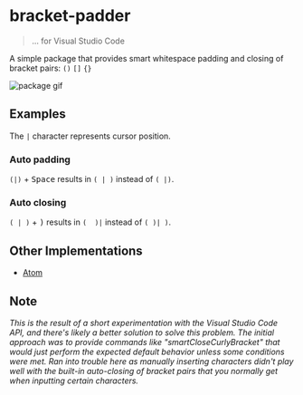 # bracket-padder

> ... for Visual Studio Code

A simple package that provides smart whitespace padding and closing of bracket pairs: `()` `[]` `{}`

![package gif](https://cloud.githubusercontent.com/assets/6108538/22630998/56e3f60e-ec05-11e6-8e5b-53c99e36f46c.gif)

## Examples
The `|` character represents cursor position.

### Auto padding
`(|)` + <kbd>Space</kbd> results in `( | )` instead of `( |)`.

### Auto closing
`( | )` + <kbd>)</kbd> results in `(  )|` instead of `( )| )`.

## Other Implementations

- [Atom](https://github.com/viablelab/bracket-padder)

## Note
_This is the result of a short experimentation with the Visual Studio Code API,
and there's likely a better solution to solve this problem. The initial approach
was to provide commands like "smartCloseCurlyBracket" that would just perform
the expected default behavior unless some conditions were met. Ran into trouble
here as manually inserting characters didn't play well with the built-in
auto-closing of bracket pairs that you normally get when inputting certain
characters._
